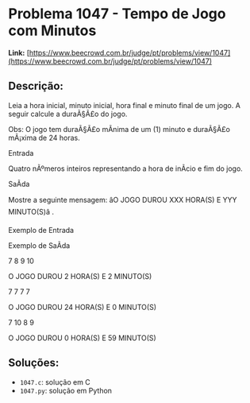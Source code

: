 # Problema 1047 - Tempo de Jogo com Minutos

**Link:** [https://www.beecrowd.com.br/judge/pt/problems/view/1047](https://www.beecrowd.com.br/judge/pt/problems/view/1047)

## Descrição:
Leia a hora inicial, minuto inicial, hora final e minuto final de um jogo. A seguir calcule a duraÃ§Ã£o do jogo.


Obs:
 O jogo tem duraÃ§Ã£o mÃ­nima de um (1) minuto e duraÃ§Ã£o mÃ¡xima de 24 horas.




Entrada




Quatro nÃºmeros inteiros representando a hora de inÃ­cio e fim do jogo.




SaÃ­da




Mostre a seguinte mensagem: âO JOGO DUROU XXX HORA(S) E YYY MINUTO(S)â .












Exemplo de Entrada


Exemplo de SaÃ­da












7 8 9 10






O JOGO DUROU 2 HORA(S) E 2 MINUTO(S)


















7 7 7 7






O JOGO DUROU 24 HORA(S) E 0 MINUTO(S)


















7 10 8 9






O JOGO DUROU 0 HORA(S) E 59 MINUTO(S)

## Soluções:
- `1047.c`: solução em C
- `1047.py`: solução em Python
